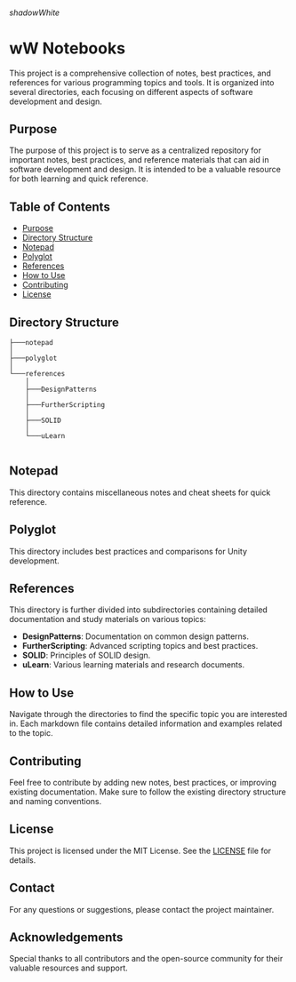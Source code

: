 ###### shadowWhite

# wW Notebooks

This project is a comprehensive collection of notes, best practices, and references for various programming topics and tools. It is organized into several directories, each focusing on different aspects of software development and design.

## Purpose

The purpose of this project is to serve as a centralized repository for important notes, best practices, and reference materials that can aid in software development and design. It is intended to be a valuable resource for both learning and quick reference.
## Table of Contents

- [Purpose](#purpose)
- [Directory Structure](#directory-structure)
- [Notepad](#notepad)
- [Polyglot](#polyglot)
- [References](#references)
- [How to Use](#how-to-use)
- [Contributing](#contributing)
- [License](#license)

## Directory Structure

```
├───notepad
│
├───polyglot
│      
└───references
    │   
    ├───DesignPatterns
    │
    ├───FurtherScripting      
    │
    ├───SOLID  
    │
    └───uLearn
            
```

## Notepad

This directory contains miscellaneous notes and cheat sheets for quick reference.

## Polyglot

This directory includes best practices and comparisons for Unity development.

## References

This directory is further divided into subdirectories containing detailed documentation and study materials on various topics:

- **DesignPatterns**: Documentation on common design patterns.
- **FurtherScripting**: Advanced scripting topics and best practices.
- **SOLID**: Principles of SOLID design.
- **uLearn**: Various learning materials and research documents.


## How to Use

Navigate through the directories to find the specific topic you are interested in. Each markdown file contains detailed information and examples related to the topic.

## Contributing

Feel free to contribute by adding new notes, best practices, or improving existing documentation. Make sure to follow the existing directory structure and naming conventions.

## License

This project is licensed under the MIT License. See the [LICENSE](LICENSE) file for details.
## Contact

For any questions or suggestions, please contact the project maintainer.

## Acknowledgements

Special thanks to all contributors and the open-source community for their valuable resources and support.